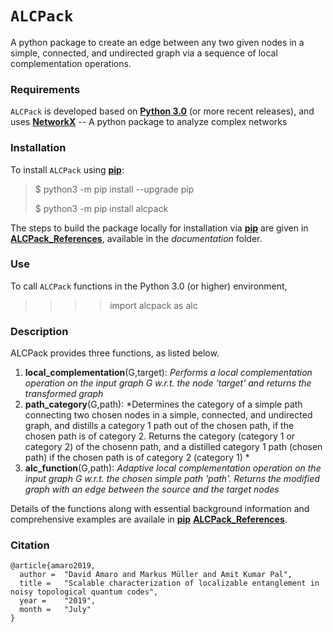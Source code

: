 # `ALCPack`

A python package to create an edge between any two given nodes in a simple, connected, and undirected graph via a sequence of local complementation operations.

### Requirements

`ALCPack` is developed based on [**Python 3.0**](https://www.python.org/download/releases/3.0/) (or more recent releases), and uses [**NetworkX**](https://networkx.github.io) -- A python package to analyze complex networks



### Installation

To install `ALCPack` using [**pip**](https://pip.pypa.io/en/stable/):

>
>$ python3 -m pip install --upgrade pip
>
>$ python3 -m pip install alcpack
>


The steps to build the package locally for installation via [**pip**](https://pip.pypa.io/en/stable/) are given in [**ALCPack_References**](documentation/alcpack_references.pdf), available in the *documentation* folder. 


### Use

To call `ALCPack` functions in the Python 3.0 (or higher) environment, 

> >>> import alcpack as alc


### Description 

ALCPack provides three functions, as listed below.

1. **local_complementation**(G,target): *Performs a local complementation operation on the input graph G w.r.t. the node 'target' and returns the transformed graph* 
2. **path_category**(G,path): *Determines the category of a simple path connecting two chosen nodes in a simple, connected, and undirected graph, and distills a category 1 path out of the chosen path, if the chosen path is of category 2. Returns the category (category 1 or category 2) of the chosenn path, and a distilled category 1 path (chosen path) if the chosen path is of category 2 (category 1) *  
3. **alc_function**(G,path): *Adaptive local complementation operation on the input graph G w.r.t. the chosen simple path 'path'. Returns the modified graph with an edge between the source and the target nodes*  

Details of the functions along with essential background information and comprehensive examples are availale in [**pip**](https://pip.pypa.io/en/stable/) [**ALCPack_References**](documentation/alcpack_references.pdf). 


### Citation
```
@article{amaro2019,
  author = 	"David Amaro and Markus Müller and Amit Kumar Pal",
  title = 	"Scalable characterization of localizable entanglement in noisy topological quantum codes",
  year = 	"2019",
  month =   "July"
}
```
